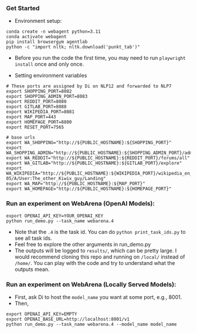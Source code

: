 ### Get Started

* Environment setup:
```
conda create -n webagent python=3.11
conda activate webagent
pip install browsergym agentlab
python -c "import nltk; nltk.download('punkt_tab')"
```

* Before you run the code the first time, you may need to run `playwright install` once and only once.

* Setting environment variables 
```
# These ports are assigned by Di on NLP12 and forwarded to NLP7
export SHOPPING_PORT=8082
export SHOPPING_ADMIN_PORT=8083
export REDDIT_PORT=8080
export GITLAB_PORT=8088
export WIKIPEDIA_PORT=8081
export MAP_PORT=443
export HOMEPAGE_PORT=8800
export RESET_PORT=7565 

# base urls
export WA_SHOPPING="http://${PUBLIC_HOSTNAME}:${SHOPPING_PORT}"
export WA_SHOPPING_ADMIN="http://${PUBLIC_HOSTNAME}:${SHOPPING_ADMIN_PORT}/admin"
export WA_REDDIT="http://${PUBLIC_HOSTNAME}:${REDDIT_PORT}/forums/all"
export WA_GITLAB="http://${PUBLIC_HOSTNAME}:${GITLAB_PORT}/explore"
export WA_WIKIPEDIA="http://${PUBLIC_HOSTNAME}:${WIKIPEDIA_PORT}/wikipedia_en_all_maxi_2022-05/A/User:The_other_Kiwix_guy/Landing"
export WA_MAP="http://${PUBLIC_HOSTNAME}:${MAP_PORT}"
export WA_HOMEPAGE="http://${PUBLIC_HOSTNAME}:${HOMEPAGE_PORT}"
```


### Run an experiment on WebArena (OpenAI Models):
```
export OPENAI_API_KEY=YOUR_OPENAI_KEY
python run_demo.py --task_name webarena.4 
```
* Note that the `.4` is the task id. You can do `python print_task_ids.py` to see all task ids.
* Feel free to explore the other arguments in run_demo.py
* The outputs will be logged to `results/`, which can be pretty large. I would recommend cloning this repo and running on `/local/` instead of `/home/`. You can play with the code and try to understand what the outputs mean. 


### Run an experiment on WebArena (Locally Served Models):
* First, ask Di to host the `model_name` you want at some port, e.g., 8001.
* Then,
```
export OPENAI_API_KEY=EMPTY
export OPENAI_BASE_URL=http://localhost:8001/v1
python run_demo.py --task_name webarena.4 --model_name model_name
```